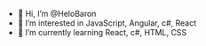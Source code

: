 - 👋 Hi, I’m @HeloBaron
- 👀 I’m interested in JavaScript, Angular, c#, React
- 🌱 I’m currently learning React, c#, HTML, CSS

<!---
HeloBaron/HeloBaron is a ✨ special ✨ repository because its `README.md` (this file) appears on your GitHub profile.
You can click the Preview link to take a look at your changes.
--->
